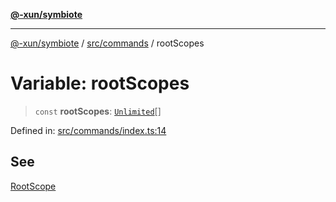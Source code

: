 [**@-xun/symbiote**](../../../README.md)

***

[@-xun/symbiote](../../../README.md) / [src/commands](../README.md) / rootScopes

# Variable: rootScopes

> `const` **rootScopes**: [`Unlimited`](../../configure/enumerations/UnlimitedGlobalScope.md#unlimited)[]

Defined in: [src/commands/index.ts:14](https://github.com/Xunnamius/symbiote/blob/5bc8cc1bc3878913c89597fb873ade336adb86bd/src/commands/index.ts#L14)

## See

[RootScope](../../configure/enumerations/UnlimitedGlobalScope.md)
